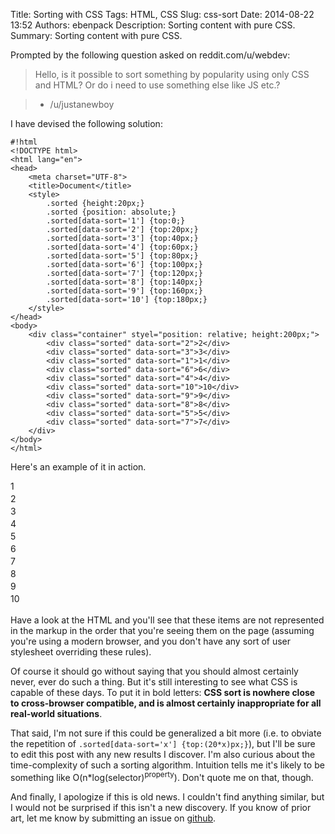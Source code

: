 Title: Sorting with CSS
Tags: HTML, CSS
Slug: css-sort
Date: 2014-08-22 13:52
Authors: ebenpack
Description: Sorting content with pure CSS.
Summary: Sorting content with pure CSS.


Prompted by the following question asked on reddit.com/u/webdev:

> Hello, is it possible to sort something by popularity using only CSS and HTML? Or do i need to use something else like JS etc.?

> - /u/justanewboy

I have devised the following solution:

    #!html
    <!DOCTYPE html>
    <html lang="en">
    <head>
        <meta charset="UTF-8">
        <title>Document</title>
        <style>
            .sorted {height:20px;}
            .sorted {position: absolute;}
            .sorted[data-sort='1'] {top:0;}
            .sorted[data-sort='2'] {top:20px;}
            .sorted[data-sort='3'] {top:40px;}
            .sorted[data-sort='4'] {top:60px;}
            .sorted[data-sort='5'] {top:80px;}
            .sorted[data-sort='6'] {top:100px;}
            .sorted[data-sort='7'] {top:120px;}
            .sorted[data-sort='8'] {top:140px;}
            .sorted[data-sort='9'] {top:160px;}
            .sorted[data-sort='10'] {top:180px;}
        </style>
    </head>
    <body>
        <div class="container" styel="position: relative; height:200px;">
            <div class="sorted" data-sort="2">2</div>
            <div class="sorted" data-sort="3">3</div>
            <div class="sorted" data-sort="1">1</div>
            <div class="sorted" data-sort="6">6</div>
            <div class="sorted" data-sort="4">4</div>
            <div class="sorted" data-sort="10">10</div>
            <div class="sorted" data-sort="9">9</div>
            <div class="sorted" data-sort="8">8</div>
            <div class="sorted" data-sort="5">5</div>
            <div class="sorted" data-sort="7">7</div>
        </div>
    </body>
    </html>

Here's an example of it in action.

<div class="container" style="position: relative; height:200px; width:100%;">
    <style scoped>
        .sorted {height:20px;}
        .sorted {position: absolute;}
        .sorted[data-sort='1'] {top:0;}
        .sorted[data-sort='2'] {top:20px;}
        .sorted[data-sort='3'] {top:40px;}
        .sorted[data-sort='4'] {top:60px;}
        .sorted[data-sort='5'] {top:80px;}
        .sorted[data-sort='6'] {top:100px;}
        .sorted[data-sort='7'] {top:120px;}
        .sorted[data-sort='8'] {top:140px;}
        .sorted[data-sort='9'] {top:160px;}
        .sorted[data-sort='10'] {top:180px;}
    </style>
    <div class="sorted" data-sort="2">2</div>
    <div class="sorted" data-sort="3">3</div>
    <div class="sorted" data-sort="1">1</div>
    <div class="sorted" data-sort="6">6</div>
    <div class="sorted" data-sort="4">4</div>
    <div class="sorted" data-sort="10">10</div>
    <div class="sorted" data-sort="9">9</div>
    <div class="sorted" data-sort="8">8</div>
    <div class="sorted" data-sort="5">5</div>
    <div class="sorted" data-sort="7">7</div>
</div>

Have a look at the HTML and you'll see that these items are not represented in the markup in the order that you're seeing them on the page (assuming you're using a modern browser, and you don't have any sort of user stylesheet overriding these rules).

Of course it should go without saying that you should almost certainly never, ever do such a thing. But it's still interesting to see what CSS is capable of these days. To put it in bold letters: **CSS sort is nowhere close to cross-browser compatible, and is almost certainly inappropriate for all real-world situations**.

That said, I'm not sure if this could be generalized a bit more (i.e. to obviate the repetition of `.sorted[data-sort='x'] {top:(20*x)px;}`), but I'll be sure to edit this post with any new results I discover. I'm also curious about the time-complexity of such a sorting algorithm. Intuition tells me it's likely to be something like O(n*log(selector)<sup>property</sup>). Don't quote me on that, though.

And finally, I apologize if this is old news. I couldn't find anything similar, but I would not be surprised if this isn't a new discovery. If you know of prior art, let me know by submitting an issue on [github](https://github.com/ebenpack/ebenpack.github.io/issues).
